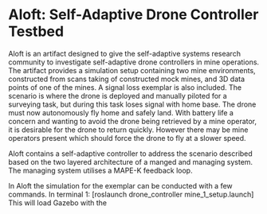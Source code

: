 # Aloft: Self-Adaptive Drone Controller Testbed

Aloft is an artifact designed to give the self-adaptive systems research community to investigate self-adaptive drone controllers in mine operations. The artifact provides a simulation setup containing two mine environments, constructed from scans taking of constructed mock mines, and 3D data points of one of the mines. A signal loss exemplar is also included. The scenario is where the drone is deployed and manually piloted for a surveying task, but during this task loses signal with home base. The drone must now autonomously fly home and safely land. With battery life a concern and wanting to avoid the drone being retrieved by a mine operator, it is desirable for the drone to return quickly. However there may be mine operators present which should force the drone to fly at a slower speed. 

Aloft contains a self-adaptive controller to address the scenario described based on the two layered architecture of a manged and managing system. The managing system utilises a MAPE-K feedback loop. 

In Aloft the simulation for the exemplar can be conducted with a few commands. In terminal 1:
[roslaunch drone_controller mine_1_setup.launch]
This will load Gazebo with the 
